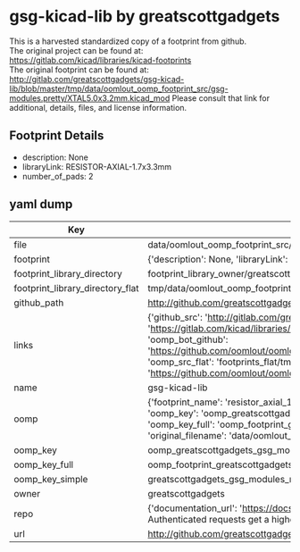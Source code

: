 # gsg-kicad-lib by greatscottgadgets  
This is a harvested standardized copy of a footprint from github.  
The original project can be found at:  
https://gitlab.com/kicad/libraries/kicad-footprints  
The original footprint can be found at:
http://gitlab.com/greatscottgadgets/gsg-kicad-lib/blob/master/tmp/data/oomlout_oomp_footprint_src/gsg-modules.pretty/XTAL5.0x3.2mm.kicad_mod
Please consult that link for additional, details, files, and license information.  
## Footprint Details
* description: None  
* libraryLink: RESISTOR-AXIAL-1.7x3.3mm  
* number_of_pads: 2  
## yaml dump  
| Key | Value |  
| --- | --- |  
| file | data/oomlout_oomp_footprint_src/gsg-kicad-lib/gsg-modules.pretty/RESISTOR-AXIAL-1.7x3.3mm.kicad_mod |  
| footprint | {'description': None, 'libraryLink': 'RESISTOR-AXIAL-1.7x3.3mm', 'number_of_pads': 2} |  
| footprint_library_directory | footprint_library_owner/greatscottgadgets_gsg-kicad-lib |  
| footprint_library_directory_flat | tmp/data/oomlout_oomp_footprint_src/footprints_flat/greatscottgadgets_gsg_modules_resistor_axial_1_7x3_3mm/working |  
| github_path | http://github.com/greatscottgadgets/gsg-kicad-lib/blob/master/tmp/data/oomlout_oomp_footprint_src/gsg-modules.pretty/RESISTOR-AXIAL-1.7x3.3mm.kicad_mod |  
| links | {'github_src': 'http://gitlab.com/greatscottgadgets/gsg-kicad-lib/blob/master/tmp/data/oomlout_oomp_footprint_src/gsg-modules.pretty/XTAL5.0x3.2mm.kicad_mod', 'github_src_repo': 'https://gitlab.com/kicad/libraries/kicad-footprints', 'oomp_bot': 'tmp/data/oomlout_oomp_footprint_src/footprints/greatscottgadgets_gsg_modules_resistor_axial_1_7x3_3mm/working', 'oomp_bot_github': 'https://github.com/oomlout/oomlout_oomp_footprint_bot/tree/main/tmp/data/oomlout_oomp_footprint_src/footprints/greatscottgadgets_gsg_modules_resistor_axial_1_7x3_3mm/working', 'oomp_src_flat': 'footprints_flat/tmp/data/oomlout_oomp_footprint_src/footprints_flat/greatscottgadgets_gsg_modules_resistor_axial_1_7x3_3mm/working', 'oomp_src_flat_github': 'https://github.com/oomlout/oomlout_oomp_footprint_src/tree/main/tmp/data/oomlout_oomp_footprint_src/footprints_flat/greatscottgadgets_gsg_modules_resistor_axial_1_7x3_3mm/working'} |  
| name | gsg-kicad-lib |  
| oomp | {'footprint_name': 'resistor_axial_1_7x3_3mm', 'library_name': 'gsg_modules', 'md5': 'af6678b4f670935fa78c1993ae9abcb0', 'md5_10': 'af6678b4f6', 'md5_5': 'af667', 'md5_6': 'af6678', 'oomp_key': 'oomp_greatscottgadgets_gsg_modules_resistor_axial_1_7x3_3mm', 'oomp_key_extra': 'oomp_footprint_greatscottgadgets_gsg_modules_resistor_axial_1_7x3_3mm', 'oomp_key_full': 'oomp_footprint_greatscottgadgets_gsg_modules_resistor_axial_1_7x3_3mm_af6678', 'oomp_key_simple': 'greatscottgadgets_gsg_modules_resistor_axial_1_7x3_3mm', 'original_filename': 'data/oomlout_oomp_footprint_src/gsg-kicad-lib/gsg-modules.pretty/RESISTOR-AXIAL-1.7x3.3mm.kicad_mod', 'owner_name': 'greatscottgadgets'} |  
| oomp_key | oomp_greatscottgadgets_gsg_modules_resistor_axial_1_7x3_3mm |  
| oomp_key_full | oomp_footprint_greatscottgadgets_gsg_modules_resistor_axial_1_7x3_3mm |  
| oomp_key_simple | greatscottgadgets_gsg_modules_resistor_axial_1_7x3_3mm |  
| owner | greatscottgadgets |  
| repo | {'documentation_url': 'https://docs.github.com/rest/overview/resources-in-the-rest-api#rate-limiting', 'message': "API rate limit exceeded for 84.66.142.224. (But here's the good news: Authenticated requests get a higher rate limit. Check out the documentation for more details.)"} |  
| url | http://github.com/greatscottgadgets/gsg-kicad-lib |  

